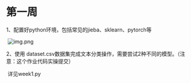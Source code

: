 # 第一周

 1、配置好python环境，包括常见的jieba、sklearn、pytorch等

​		![img.png](img.png)

 2、使用 dataset.csv数据集完成文本分类操作，需要尝试2种不同的模型。（注意：这个作业代码实操提交）

​		详见week1.py
